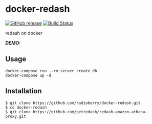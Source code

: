 # docker-redash

[![GitHub release](https://img.shields.io/github/release/radioberry/docker-redash.svg)]()
[![Build Status](https://travis-ci.org/radioberry/docker-redash.svg?branch=master)](https://travis-ci.org/radioberry/docker-redash)

redash on docker

***DEMO:***


## Usage
```
docker-compose run --rm server create_db
docker-compose up -d
```

## Installation

    $ git clone https://github.com/radioberry/docker-redash.git
    $ cd docker-redash
    $ git clone https://github.com/getredash/redash-amazon-athena-proxy.git
